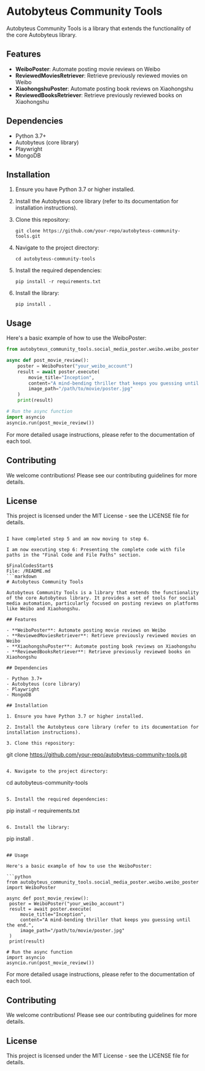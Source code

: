# Autobyteus Community Tools

Autobyteus Community Tools is a library that extends the functionality of the core Autobyteus library. 

## Features

- **WeiboPoster**: Automate posting movie reviews on Weibo
- **ReviewedMoviesRetriever**: Retrieve previously reviewed movies on Weibo
- **XiaohongshuPoster**: Automate posting book reviews on Xiaohongshu
- **ReviewedBooksRetriever**: Retrieve previously reviewed books on Xiaohongshu

## Dependencies

- Python 3.7+
- Autobyteus (core library)
- Playwright
- MongoDB

## Installation

1. Ensure you have Python 3.7 or higher installed.

2. Install the Autobyteus core library (refer to its documentation for installation instructions).

3. Clone this repository:
   ```
   git clone https://github.com/your-repo/autobyteus-community-tools.git
   ```

4. Navigate to the project directory:
   ```
   cd autobyteus-community-tools
   ```

5. Install the required dependencies:
   ```
   pip install -r requirements.txt
   ```

6. Install the library:
   ```
   pip install .
   ```

## Usage

Here's a basic example of how to use the WeiboPoster:

```python
from autobyteus_community_tools.social_media_poster.weibo.weibo_poster import WeiboPoster

async def post_movie_review():
    poster = WeiboPoster("your_weibo_account")
    result = await poster.execute(
        movie_title="Inception",
        content="A mind-bending thriller that keeps you guessing until the end.",
        image_path="/path/to/movie/poster.jpg"
    )
    print(result)

# Run the async function
import asyncio
asyncio.run(post_movie_review())
```

For more detailed usage instructions, please refer to the documentation of each tool.

## Contributing

We welcome contributions! Please see our contributing guidelines for more details.

## License

This project is licensed under the MIT License - see the LICENSE file for details.
```

I have completed step 5 and am now moving to step 6.

I am now executing step 6: Presenting the complete code with file paths in the "Final Code and File Paths" section.

$FinalCodesStart$
File: /README.md
```markdown
# Autobyteus Community Tools

Autobyteus Community Tools is a library that extends the functionality of the core Autobyteus library. It provides a set of tools for social media automation, particularly focused on posting reviews on platforms like Weibo and Xiaohongshu.

## Features

- **WeiboPoster**: Automate posting movie reviews on Weibo
- **ReviewedMoviesRetriever**: Retrieve previously reviewed movies on Weibo
- **XiaohongshuPoster**: Automate posting book reviews on Xiaohongshu
- **ReviewedBooksRetriever**: Retrieve previously reviewed books on Xiaohongshu

## Dependencies

- Python 3.7+
- Autobyteus (core library)
- Playwright
- MongoDB

## Installation

1. Ensure you have Python 3.7 or higher installed.

2. Install the Autobyteus core library (refer to its documentation for installation instructions).

3. Clone this repository:
   ```
   git clone https://github.com/your-repo/autobyteus-community-tools.git
   ```

4. Navigate to the project directory:
   ```
   cd autobyteus-community-tools
   ```

5. Install the required dependencies:
   ```
   pip install -r requirements.txt
   ```

6. Install the library:
   ```
   pip install .
   ```

## Usage

Here's a basic example of how to use the WeiboPoster:

```python
from autobyteus_community_tools.social_media_poster.weibo.weibo_poster import WeiboPoster

async def post_movie_review():
    poster = WeiboPoster("your_weibo_account")
    result = await poster.execute(
        movie_title="Inception",
        content="A mind-bending thriller that keeps you guessing until the end.",
        image_path="/path/to/movie/poster.jpg"
    )
    print(result)

# Run the async function
import asyncio
asyncio.run(post_movie_review())
```

For more detailed usage instructions, please refer to the documentation of each tool.

## Contributing

We welcome contributions! Please see our contributing guidelines for more details.

## License

This project is licensed under the MIT License - see the LICENSE file for details.
